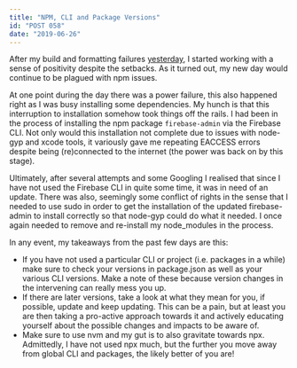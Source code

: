 ```yaml
---
title: "NPM, CLI and Package Versions"
id: "POST 058"
date: "2019-06-26"
---
```


After my build and formatting failures [yesterday](/post057.md), I started working with a sense of positivity despite the setbacks. As it turned out, my new day would continue to be plagued with npm issues. 

At one point during the day there was a power failure, this also happened right as I was busy installing some dependencies. My hunch is that this interruption to installation somehow took things off the rails. I had been in the process of installing the npm package `firebase-admin` via the Firebase CLI. Not only would this installation not complete due to issues with node-gyp and xcode tools, it variously gave me repeating EACCESS errors despite being (re)connected to the internet (the power was back on by this stage).

Ultimately, after several attempts and some Googling I realised that since I have not used the Firebase CLI in quite some time, it was in need of an update. There was also, seemingly some conflict of rights in the sense that I needed to use sudo in order to get the installation of the updated firebase-admin to install correctly so that node-gyp could do what it needed. I once again needed to remove and re-install my node_modules in the process. 

In any event, my takeaways from the past few days are this: 

* If you have not used a particular CLI or project (i.e. packages in a while) make sure to check your versions in package.json as well as your various CLI versions. Make a note of these because version changes in the intervening can really mess you up. 
* If there are later versions, take a look at what they mean for you, if possible, update and keep updating. This can be a pain, but at least you are then taking a pro-active approach towards it and actively educating yourself about the possible changes and impacts to be aware of. 
* Make sure to use nvm and my gut is to also gravitate towards npx. Admittedly, I have not used npx much, but the further you move away from global CLI and packages, the likely better of you are! 




